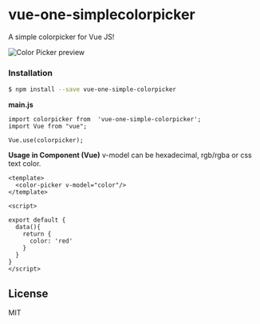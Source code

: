 # vue-one-simplecolorpicker
A simple colorpicker for Vue JS!

![Color Picker preview](https://www.appalga.com/assets/colorpicker.jpg)

### Installation



```sh
$ npm install --save vue-one-simple-colorpicker
```

**main.js**

```
import colorpicker from  'vue-one-simple-colorpicker';
import Vue from "vue";

Vue.use(colorpicker);
```

**Usage in Component (Vue)**
v-model can be hexadecimal, rgb/rgba or css text color.
```
<template>
  <color-picker v-model="color"/>
</template>

<script>

export default {
  data(){
    return {
      color: 'red'
    }
  }
}
</script>
```

License
----

MIT

